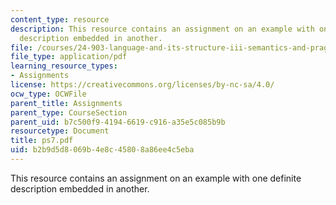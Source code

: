 ```yaml
---
content_type: resource
description: This resource contains an assignment on an example with one definite
  description embedded in another.
file: /courses/24-903-language-and-its-structure-iii-semantics-and-pragmatics-spring-2005/b2b9d5d8069b4e8c45808a86ee4c5eba_ps7.pdf
file_type: application/pdf
learning_resource_types:
- Assignments
license: https://creativecommons.org/licenses/by-nc-sa/4.0/
ocw_type: OCWFile
parent_title: Assignments
parent_type: CourseSection
parent_uid: b7c500f9-4194-6619-c916-a35e5c085b9b
resourcetype: Document
title: ps7.pdf
uid: b2b9d5d8-069b-4e8c-4580-8a86ee4c5eba
---
```

This resource contains an assignment on an example with one definite description embedded in another.